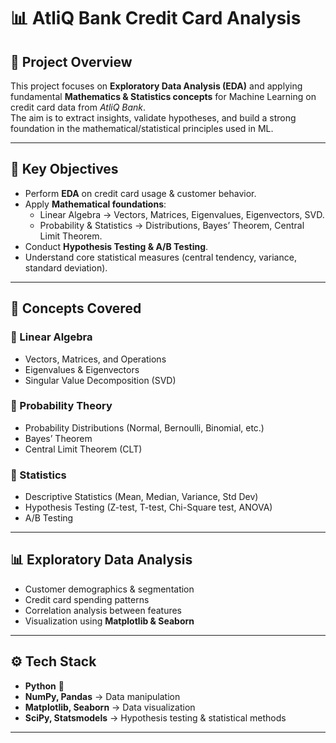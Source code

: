 # 📊 AtliQ Bank Credit Card Analysis  

## 📌 Project Overview  
This project focuses on **Exploratory Data Analysis (EDA)** and applying fundamental **Mathematics & Statistics concepts** for Machine Learning on credit card data from *AtliQ Bank*.  
The aim is to extract insights, validate hypotheses, and build a strong foundation in the mathematical/statistical principles used in ML.  

---

## 🔑 Key Objectives  
- Perform **EDA** on credit card usage & customer behavior.  
- Apply **Mathematical foundations**:  
  - Linear Algebra → Vectors, Matrices, Eigenvalues, Eigenvectors, SVD.  
  - Probability & Statistics → Distributions, Bayes’ Theorem, Central Limit Theorem.  
- Conduct **Hypothesis Testing & A/B Testing**.  
- Understand core statistical measures (central tendency, variance, standard deviation).  

---

## 🧮 Concepts Covered  

### 🔹 Linear Algebra  
- Vectors, Matrices, and Operations  
- Eigenvalues & Eigenvectors  
- Singular Value Decomposition (SVD)  

### 🔹 Probability Theory  
- Probability Distributions (Normal, Bernoulli, Binomial, etc.)  
- Bayes’ Theorem  
- Central Limit Theorem (CLT)  

### 🔹 Statistics  
- Descriptive Statistics (Mean, Median, Variance, Std Dev)  
- Hypothesis Testing (Z-test, T-test, Chi-Square test, ANOVA)  
- A/B Testing  

---

## 📊 Exploratory Data Analysis  
- Customer demographics & segmentation  
- Credit card spending patterns  
- Correlation analysis between features  
- Visualization using **Matplotlib & Seaborn**  

---

## ⚙️ Tech Stack  
- **Python** 🐍  
- **NumPy, Pandas** → Data manipulation  
- **Matplotlib, Seaborn** → Data visualization  
- **SciPy, Statsmodels** → Hypothesis testing & statistical methods  

---

